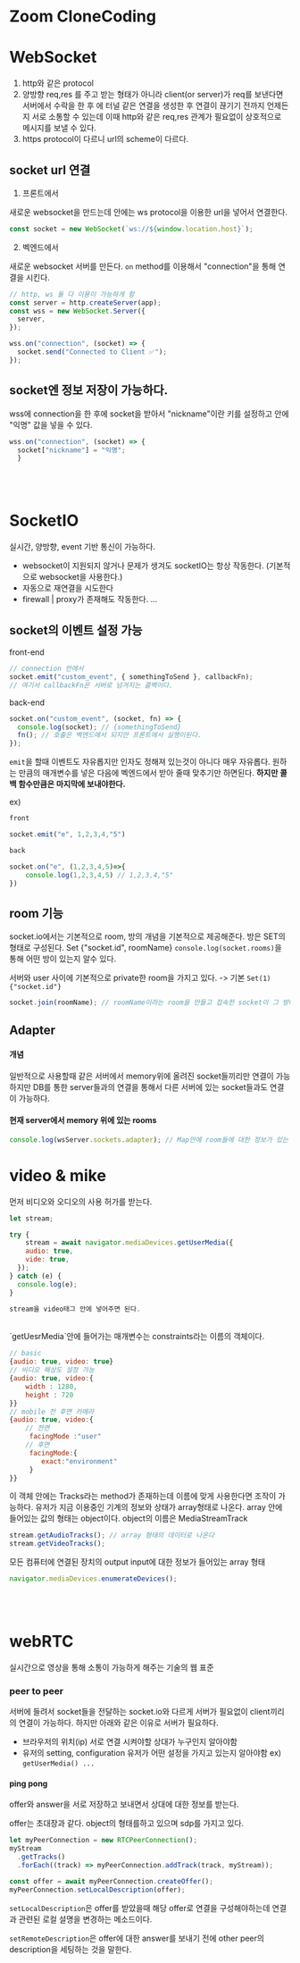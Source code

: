 # Zoom CloneCoding

# WebSocket

1. http와 같은 protocol
2. 양방향
   req,res 를 주고 받는 형태가 아니라 client(or server)가 req를 보낸다면 서버에서 수락을 한 후 에 터널 같은 연결을 생성한 후 연결이 끊기기 전까지 언제든지 서로 소통할 수 있는데 이때 http와 같은 req,res 관계가 필요없이 상호적으로 메시지를 보낼 수 있다.
3. https protocol이 다르니 url의 scheme이 다르다.

## socket url 연결

1. 프론트에서

새로운 websocket을 만드는데 안에는 ws protocol을 이용한 url을 넣어서 연결한다.

```javascript
const socket = new WebSocket(`ws://${window.location.host}`);
```

2. 벡엔드에서

새로운 websocket 서버를 만든다.
`on` method를 이용해서 "connection"을 통해 연결을 시킨다.

```javascript
// http, ws 둘 다 이용이 가능하게 함
const server = http.createServer(app);
const wss = new WebSocket.Server({
  server,
});

wss.on("connection", (socket) => {
  socket.send("Connected to Client ✅");
});
```

## socket엔 정보 저장이 가능하다.

wss에 connection을 한 후에 socket을 받아서 "nickname"이란 키를 설정하고 안에 "익명" 값을 넣을 수 있다.

```javascript
wss.on("connection", (socket) => {
  socket["nickname"] = "익명";
  }
```

</br>
</br>
</hr>

# SocketIO

실시간, 양방향, event 기반 통신이 가능하다.

- websocket이 지원되지 않거나 문제가 생겨도 socketIO는 항상 작동한다. (기본적으로 websocket을 사용한다.)
- 자동으로 재연결을 시도한다
- firewall | proxy가 존재해도 작동한다.
  ...

## socket의 이벤트 설정 가능

front-end

```javascript
// connection 안에서
socket.emit("custom_event", { somethingToSend }, callbackFn);
// 여기서 callbackFn은 서버로 넘겨지는 콜백이다.
```

back-end

```javascript
socket.on("custom_event", (socket, fn) => {
  console.log(socket); // {somethingToSend}
  fn(); // 호출은 벡엔드에서 되지만 프론트에서 실행이된다.
});
```

`emit`을 할때 이벤트도 자유롭지만 인자도 정해져 있는것이 아니다 매우 자유롭다.
원하는 만큼의 매개변수를 넣은 다음에 벡엔드에서 받아 줄때 맞추기만 하면된다.
**하지만 콜백 함수만큼은 마지막에 보내야한다.**

ex)

```javascript
front

socket.emit("e", 1,2,3,4,"5")

back

socket.on("e", (1,2,3,4,5)=>{
    console.log(1,2,3,4,5) // 1,2,3,4,"5"
})
```

## room 기능

socket.io에서는 기본적으로 room, 방의 개념을 기본적으로 제공해준다.
방은 SET의 형태로 구성된다. Set {"socket.id", roomName}
`console.log(socket.rooms)`을 통해 어떤 방이 있는지 알수 있다.

서버와 user 사이에 기본적으로 private한 room을 가지고 있다.
-> 기본 `Set(1) {"socket.id"}`

```javascript
socket.join(roomName); // roomName이라는 room을 만들고 접속한 socket이 그 방에 들어가게 한다.
```

## Adapter

#### 개념

일반적으로 사용할때 같은 서버에서 memory위에 올려진 socket들끼리만 연결이 가능하지만
DB를 통한 server들과의 연결을 통해서 다른 서버에 있는 socket들과도 연결이 가능하다.

#### 현재 server에서 memory 위에 있는 rooms

```javascript
console.log(wsServer.sockets.adapter); // Map안에 room들에 대한 정보가 있는 Set들이 들어가 있다.
```

# video & mike

먼저 비디오와 오디오의 사용 허가를 받는다.

```javascript
let stream;

try {
    stream = await navigator.mediaDevices.getUserMedia({
    audio: true,
    vide: true,
  });
} catch (e) {
  console.log(e);
}

stream을 video태그 안에 넣어주면 된다.
```

<br/>
`getUesrMedia`안에 들어가는 매개변수는 constraints라는 이름의 객체이다.

```javascript
// basic
{audio: true, video: true}
// 비디오 해상도 설정 가능
{audio: true, video:{
    width : 1280,
    height : 720
}}
// mobile 전 후면 카메라
{audio: true, video:{
    // 전면
     facingMode :"user"
    // 후면
     facingMode:{
        exact:"environment"
     }
}}
```

이 객체 안에는 Tracks라는 method가 존재하는데 이름에 맞게 사용한다면 조작이 가능하다.
유저가 지금 이용중인 기계의 정보와 상태가 array형태로 나온다.
array 안에 들어있는 값의 형태는 object이다.
object의 이름은 MediaStreamTrack

```javascript
stream.getAudioTracks(); // array 형태의 데이터로 나온다
stream.getVideoTracks();
```

모든 컴퓨터에 연결된 장치의 output input에 대한 정보가 들어있는 array 형태

```javascript
navigator.mediaDevices.enumerateDevices();
```

</br>
</br>
</hr>

# webRTC

실시간으로 영상을 통해 소통이 가능하게 해주는 기술의 웹 표준

### peer to peer

서버에 들려서 socket들을 전달하는 socket.io와 다르게 서버가 필요없이 client끼리의 연결이 가능하다.
하지만 아래와 같은 이유로 서버가 필요하다.

- 브라우저의 위치(ip)
  서로 연결 시켜야할 상대가 누구인지 알아야함
- 유저의 setting, configuration
  유저가 어떤 설정을 가지고 있는지 알아야함
  ex) `getUserMedia() ...`

#### ping pong

offer와 answer을 서로 저장하고 보내면서 상대에 대한 정보를 받는다.

offer는 초대장과 같다. object의 형태를하고 있으며 sdp를 가지고 있다.

```javascript
let myPeerConnection = new RTCPeerConnection();
myStream
  .getTracks()
  .forEach((track) => myPeerConnection.addTrack(track, myStream));

const offer = await myPeerConnection.createOffer();
myPeerConnection.setLocalDescription(offer);
```

`setLocalDescription`은 offer를 받았을때 해당 offer로 연결을 구성해야하는데 연결과 관련된 로컬 설명을 변경하는 메소드이다.

`setRemoteDescription`은 offer에 대한 answer를 보내기 전에 other peer의 description을 세팅하는 것을 말한다.
